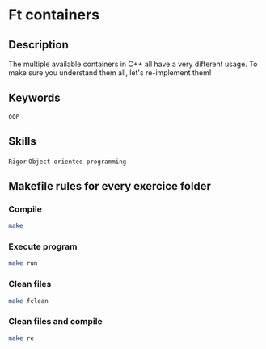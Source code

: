 # Ft containers

## Description
The multiple available containers in C++ all have a very different usage. To make sure you understand them all, let's re-implement them!

## Keywords
`OOP`

## Skills
`Rigor`
`Object-oriented programming`

## Makefile rules for every exercice folder

### Compile
```sh
make
```
### Execute program
```sh
make run
```
### Clean files
```sh
make fclean
```
### Clean files and compile
```sh
make re
```